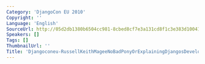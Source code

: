 ```yaml
---
Category: 'DjangoCon EU 2010'
Copyright: ''
Language: 'English'
SourceUrl: http://05d2db1380b6504cc981-8cbed8cf7e3a131cd8f1c3e383d10041.r93.cf2.rackcdn.com/djangocon-eu-2010/Djangoconeu-RussellKeithMageeNoBadPonyOrExplainingDjangosDevelopment624.flv
Speakers: []
Tags: []
ThumbnailUrl: ''
Title: 'Djangoconeu-RussellKeithMageeNoBadPonyOrExplainingDjangosDevelopment624.flv'
---
```


